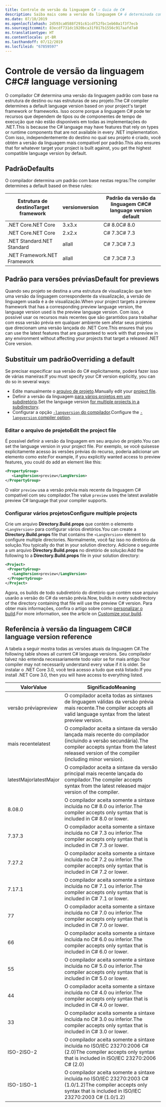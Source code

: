 ```yaml
---
title: Controle de versão da linguagem C# – Guia de C#
description: Saiba mais como a versão da linguagem C# é determinada com base em seu projeto e os diferentes valores para os quais você pode ajustá-la manualmente.
ms.date: 07/10/2019
ms.openlocfilehash: 2d593ca0588f291c61cdf52fbc1eb60a1f3f7ecb
ms.sourcegitcommit: 83ecdf731dc1920bca31f017b1556c917aafd7a0
ms.translationtype: HT
ms.contentlocale: pt-BR
ms.lasthandoff: 07/12/2019
ms.locfileid: "67859597"
---
```

# <a name="c-language-versioning"></a><span data-ttu-id="0a47e-103">Controle de versão da linguagem C#</span><span class="sxs-lookup"><span data-stu-id="0a47e-103">C# language versioning</span></span>

<span data-ttu-id="0a47e-104">O compilador C# determina uma versão da linguagem padrão com base na estrutura de destino ou nas estruturas de seu projeto.</span><span class="sxs-lookup"><span data-stu-id="0a47e-104">The C# compiler determines a default language version based on your project's target framework or frameworks.</span></span> <span data-ttu-id="0a47e-105">Isso ocorre porque a linguagem C# pode ter recursos que dependem de tipos ou de componentes de tempo de execução que não estão disponíveis em todas as implementações do .NET.</span><span class="sxs-lookup"><span data-stu-id="0a47e-105">This is because the C# language may have features that rely on types or runtime components that are not available in every .NET implementation.</span></span> <span data-ttu-id="0a47e-106">Com isso, independentemente do destino no qual seu projeto é criado, você obtém a versão da linguagem mais compatível por padrão.</span><span class="sxs-lookup"><span data-stu-id="0a47e-106">This also ensures that for whatever target your project is built against, you get the highest compatible language version by default.</span></span>

## <a name="defaults"></a><span data-ttu-id="0a47e-107">Padrão</span><span class="sxs-lookup"><span data-stu-id="0a47e-107">Defaults</span></span>

<span data-ttu-id="0a47e-108">O compilador determina um padrão com base nestas regras:</span><span class="sxs-lookup"><span data-stu-id="0a47e-108">The compiler determines a default based on these rules:</span></span>

|<span data-ttu-id="0a47e-109">Estrutura de destino</span><span class="sxs-lookup"><span data-stu-id="0a47e-109">Target framework</span></span>|<span data-ttu-id="0a47e-110">version</span><span class="sxs-lookup"><span data-stu-id="0a47e-110">version</span></span>|<span data-ttu-id="0a47e-111">Padrão da versão da linguagem C#</span><span class="sxs-lookup"><span data-stu-id="0a47e-111">C# language version default</span></span>|
|----------------|-------|---------------------------|
|<span data-ttu-id="0a47e-112">.NET Core</span><span class="sxs-lookup"><span data-stu-id="0a47e-112">.NET Core</span></span>|<span data-ttu-id="0a47e-113">3.x</span><span class="sxs-lookup"><span data-stu-id="0a47e-113">3.x</span></span>|<span data-ttu-id="0a47e-114">C# 8.0</span><span class="sxs-lookup"><span data-stu-id="0a47e-114">C# 8.0</span></span>|
|<span data-ttu-id="0a47e-115">.NET Core</span><span class="sxs-lookup"><span data-stu-id="0a47e-115">.NET Core</span></span>|<span data-ttu-id="0a47e-116">2.x</span><span class="sxs-lookup"><span data-stu-id="0a47e-116">2.x</span></span>|<span data-ttu-id="0a47e-117">C# 7.3</span><span class="sxs-lookup"><span data-stu-id="0a47e-117">C# 7.3</span></span>|
|<span data-ttu-id="0a47e-118">.NET Standard</span><span class="sxs-lookup"><span data-stu-id="0a47e-118">.NET Standard</span></span>|<span data-ttu-id="0a47e-119">all</span><span class="sxs-lookup"><span data-stu-id="0a47e-119">all</span></span>|<span data-ttu-id="0a47e-120">C# 7.3</span><span class="sxs-lookup"><span data-stu-id="0a47e-120">C# 7.3</span></span>|
|<span data-ttu-id="0a47e-121">.NET Framework</span><span class="sxs-lookup"><span data-stu-id="0a47e-121">.NET Framework</span></span>|<span data-ttu-id="0a47e-122">all</span><span class="sxs-lookup"><span data-stu-id="0a47e-122">all</span></span>|<span data-ttu-id="0a47e-123">C# 7.3</span><span class="sxs-lookup"><span data-stu-id="0a47e-123">C# 7.3</span></span>|

## <a name="default-for-previews"></a><span data-ttu-id="0a47e-124">Padrão para versões prévias</span><span class="sxs-lookup"><span data-stu-id="0a47e-124">Default for previews</span></span>

<span data-ttu-id="0a47e-125">Quando seu projeto se destina a uma estrutura de visualização que tem uma versão da linguagem correspondente da visualização, a versão de linguagem usada é a de visualização.</span><span class="sxs-lookup"><span data-stu-id="0a47e-125">When your project targets a preview framework that has a corresponding preview language version, the language version used is the preview language version.</span></span> <span data-ttu-id="0a47e-126">Com isso, é possível usar os recursos mais recentes que são garantidos para trabalhar com essa versão prévia em qualquer ambiente sem afetar seus projetos que direcionam uma versão lançada do .NET Core.</span><span class="sxs-lookup"><span data-stu-id="0a47e-126">This ensures that you can use the latest features that are guaranteed to work with that preview in any environment without affecting your projects that target a released .NET Core version.</span></span>

## <a name="overriding-a-default"></a><span data-ttu-id="0a47e-127">Substituir um padrão</span><span class="sxs-lookup"><span data-stu-id="0a47e-127">Overriding a default</span></span>

<span data-ttu-id="0a47e-128">Se precisar especificar sua versão do C# explicitamente, poderá fazer isso de várias maneiras:</span><span class="sxs-lookup"><span data-stu-id="0a47e-128">If you must specify your C# version explicitly, you can do so in several ways:</span></span>

- <span data-ttu-id="0a47e-129">Edite manualmente o [arquivo de projeto](#edit-the-project-file).</span><span class="sxs-lookup"><span data-stu-id="0a47e-129">Manually edit your [project file](#edit-the-project-file).</span></span>
- <span data-ttu-id="0a47e-130">Definir a versão da linguagem [para vários projetos em um subdiretório](#configure-multiple-projects).</span><span class="sxs-lookup"><span data-stu-id="0a47e-130">Set the language version [for multiple projects in a subdirectory](#configure-multiple-projects).</span></span>
- <span data-ttu-id="0a47e-131">Configurar a opção [`-langversion` do compilador](#set-the-langversion-compiler-option).</span><span class="sxs-lookup"><span data-stu-id="0a47e-131">Configure the [`-langversion` compiler option](#set-the-langversion-compiler-option).</span></span>

### <a name="edit-the-project-file"></a><span data-ttu-id="0a47e-132">Editar o arquivo de projeto</span><span class="sxs-lookup"><span data-stu-id="0a47e-132">Edit the project file</span></span>

<span data-ttu-id="0a47e-133">É possível definir a versão da linguagem em seu arquivo de projeto.</span><span class="sxs-lookup"><span data-stu-id="0a47e-133">You can set the language version in your project file.</span></span> <span data-ttu-id="0a47e-134">Por exemplo, se você quisesse explicitamente acesso às versões prévias do recurso, poderia adicionar um elemento como este:</span><span class="sxs-lookup"><span data-stu-id="0a47e-134">For example, if you explicitly wanted access to preview features, you could do add an element like this:</span></span>

```xml
<PropertyGroup>
   <LangVersion>preview</LangVersion>
</PropertyGroup>
```

<span data-ttu-id="0a47e-135">O valor `preview` usa a versão prévia mais recente da linguagem C# compatível com seu compilador.</span><span class="sxs-lookup"><span data-stu-id="0a47e-135">The value `preview` uses the latest available preview C# language that your compiler supports.</span></span>

### <a name="configure-multiple-projects"></a><span data-ttu-id="0a47e-136">Configurar vários projetos</span><span class="sxs-lookup"><span data-stu-id="0a47e-136">Configure multiple projects</span></span>

<span data-ttu-id="0a47e-137">Crie um arquivo **Directory.Build.props** que contém o elemento `<LangVersion>` para configurar vários diretórios.</span><span class="sxs-lookup"><span data-stu-id="0a47e-137">You can create a **Directory.Build.props** file that contains the `<LangVersion>` element to configure multiple directories.</span></span> <span data-ttu-id="0a47e-138">Normalmente, você faz isso no diretório da solução.</span><span class="sxs-lookup"><span data-stu-id="0a47e-138">You typically do that in your solution directory.</span></span> <span data-ttu-id="0a47e-139">Adicione o seguinte a um arquivo **Directory.Build.props** no diretório de solução:</span><span class="sxs-lookup"><span data-stu-id="0a47e-139">Add the following to a **Directory.Build.props** file in your solution directory:</span></span>

```xml
<Project>
 <PropertyGroup>
   <LangVersion>preview</LangVersion>
 </PropertyGroup>
</Project>
```

<span data-ttu-id="0a47e-140">Agora, os builds de todo subdiretório do diretório que contém esse arquivo usarão a versão do C# da versão prévia.</span><span class="sxs-lookup"><span data-stu-id="0a47e-140">Now, builds in every subdirectory of the directory containing that file will use the preview C# version.</span></span> <span data-ttu-id="0a47e-141">Para obter mais informações, confira o artigo sobre como [personalizar o build](/visualstudio/msbuild/customize-your-build).</span><span class="sxs-lookup"><span data-stu-id="0a47e-141">For more information, see the article on [Customize your build](/visualstudio/msbuild/customize-your-build).</span></span>

## <a name="c-language-version-reference"></a><span data-ttu-id="0a47e-142">Referência à versão da linguagem C#</span><span class="sxs-lookup"><span data-stu-id="0a47e-142">C# language version reference</span></span>

<span data-ttu-id="0a47e-143">A tabela a seguir mostra todas as versões atuais da linguagem C#.</span><span class="sxs-lookup"><span data-stu-id="0a47e-143">The following table shows all current C# language versions.</span></span> <span data-ttu-id="0a47e-144">Seu compilador talvez não entenda necessariamente todo valor se for mais antigo.</span><span class="sxs-lookup"><span data-stu-id="0a47e-144">Your compiler may not necessarily understand every value if it is older.</span></span> <span data-ttu-id="0a47e-145">Se instalar o .NET Core 3.0, você terá acesso a tudo que está listado.</span><span class="sxs-lookup"><span data-stu-id="0a47e-145">If you install .NET Core 3.0, then you will have access to everything listed.</span></span>

|<span data-ttu-id="0a47e-146">Valor</span><span class="sxs-lookup"><span data-stu-id="0a47e-146">Value</span></span>|<span data-ttu-id="0a47e-147">Significado</span><span class="sxs-lookup"><span data-stu-id="0a47e-147">Meaning</span></span>|
|------------|-------------|
|<span data-ttu-id="0a47e-148">versão prévia</span><span class="sxs-lookup"><span data-stu-id="0a47e-148">preview</span></span>|<span data-ttu-id="0a47e-149">O compilador aceita todas as sintaxes de linguagem válidas da versão prévia mais recente.</span><span class="sxs-lookup"><span data-stu-id="0a47e-149">The compiler accepts all valid language syntax from the latest preview version.</span></span>|
|<span data-ttu-id="0a47e-150">mais recente</span><span class="sxs-lookup"><span data-stu-id="0a47e-150">latest</span></span>|<span data-ttu-id="0a47e-151">O compilador aceita a sintaxe da versão lançada mais recente do compilador (incluindo a versão secundária).</span><span class="sxs-lookup"><span data-stu-id="0a47e-151">The compiler accepts syntax from the latest released version of the compiler (including minor version).</span></span>|
|<span data-ttu-id="0a47e-152">latestMajor</span><span class="sxs-lookup"><span data-stu-id="0a47e-152">latestMajor</span></span>|<span data-ttu-id="0a47e-153">O compilador aceita a sintaxe da versão principal mais recente lançada do compilador.</span><span class="sxs-lookup"><span data-stu-id="0a47e-153">The compiler accepts syntax from the latest released major version of the compiler.</span></span>|
|<span data-ttu-id="0a47e-154">8.0</span><span class="sxs-lookup"><span data-stu-id="0a47e-154">8.0</span></span>|<span data-ttu-id="0a47e-155">O compilador aceita somente a sintaxe incluída no C# 8.0 ou inferior.</span><span class="sxs-lookup"><span data-stu-id="0a47e-155">The compiler accepts only syntax that is included in C# 8.0 or lower.</span></span>|
|<span data-ttu-id="0a47e-156">7.3</span><span class="sxs-lookup"><span data-stu-id="0a47e-156">7.3</span></span>|<span data-ttu-id="0a47e-157">O compilador aceita somente a sintaxe incluída no C# 7.3 ou inferior.</span><span class="sxs-lookup"><span data-stu-id="0a47e-157">The compiler accepts only syntax that is included in C# 7.3 or lower.</span></span>|
|<span data-ttu-id="0a47e-158">7.2</span><span class="sxs-lookup"><span data-stu-id="0a47e-158">7.2</span></span>|<span data-ttu-id="0a47e-159">O compilador aceita somente a sintaxe incluída no C# 7.2 ou inferior.</span><span class="sxs-lookup"><span data-stu-id="0a47e-159">The compiler accepts only syntax that is included in C# 7.2 or lower.</span></span>|
|<span data-ttu-id="0a47e-160">7.1</span><span class="sxs-lookup"><span data-stu-id="0a47e-160">7.1</span></span>|<span data-ttu-id="0a47e-161">O compilador aceita somente a sintaxe incluída no C# 7.1 ou inferior.</span><span class="sxs-lookup"><span data-stu-id="0a47e-161">The compiler accepts only syntax that is included in C# 7.1 or lower.</span></span>|
|<span data-ttu-id="0a47e-162">7</span><span class="sxs-lookup"><span data-stu-id="0a47e-162">7</span></span>|<span data-ttu-id="0a47e-163">O compilador aceita somente a sintaxe incluída no C# 7.0 ou inferior.</span><span class="sxs-lookup"><span data-stu-id="0a47e-163">The compiler accepts only syntax that is included in C# 7.0 or lower.</span></span>|
|<span data-ttu-id="0a47e-164">6</span><span class="sxs-lookup"><span data-stu-id="0a47e-164">6</span></span>|<span data-ttu-id="0a47e-165">O compilador aceita somente a sintaxe incluída no C# 6.0 ou inferior.</span><span class="sxs-lookup"><span data-stu-id="0a47e-165">The compiler accepts only syntax that is included in C# 6.0 or lower.</span></span>|
|<span data-ttu-id="0a47e-166">5</span><span class="sxs-lookup"><span data-stu-id="0a47e-166">5</span></span>|<span data-ttu-id="0a47e-167">O compilador aceita somente a sintaxe incluída no C# 5.0 ou inferior.</span><span class="sxs-lookup"><span data-stu-id="0a47e-167">The compiler accepts only syntax that is included in C# 5.0 or lower.</span></span>|
|<span data-ttu-id="0a47e-168">4</span><span class="sxs-lookup"><span data-stu-id="0a47e-168">4</span></span>|<span data-ttu-id="0a47e-169">O compilador aceita somente a sintaxe incluída no C# 4.0 ou inferior.</span><span class="sxs-lookup"><span data-stu-id="0a47e-169">The compiler accepts only syntax that is included in C# 4.0 or lower.</span></span>|
|<span data-ttu-id="0a47e-170">3</span><span class="sxs-lookup"><span data-stu-id="0a47e-170">3</span></span>|<span data-ttu-id="0a47e-171">O compilador aceita somente a sintaxe incluída no C# 3.0 ou inferior.</span><span class="sxs-lookup"><span data-stu-id="0a47e-171">The compiler accepts only syntax that is included in C# 3.0 or lower.</span></span>|
|<span data-ttu-id="0a47e-172">ISO-2</span><span class="sxs-lookup"><span data-stu-id="0a47e-172">ISO-2</span></span>|<span data-ttu-id="0a47e-173">O compilador aceita somente a sintaxe incluída no ISO/IEC 23270:2006 C# (2.0)</span><span class="sxs-lookup"><span data-stu-id="0a47e-173">The compiler accepts only syntax that is included in ISO/IEC 23270:2006 C# (2.0)</span></span> |
|<span data-ttu-id="0a47e-174">ISO-1</span><span class="sxs-lookup"><span data-stu-id="0a47e-174">ISO-1</span></span>|<span data-ttu-id="0a47e-175">O compilador aceita somente a sintaxe incluída no ISO/IEC 23270:2003 C# (1.0/1.2)</span><span class="sxs-lookup"><span data-stu-id="0a47e-175">The compiler accepts only syntax that is included in ISO/IEC 23270:2003 C# (1.0/1.2)</span></span> |
